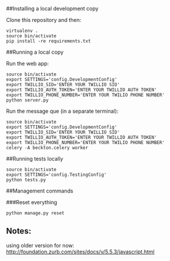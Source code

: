 ##Installing a local development copy

Clone this repository and then:

```
virtualenv .
source bin/activate
pip install -re requirements.txt
```

##Running a local copy

Run the web app:

```
source bin/activate
export SETTINGS='config.DevelopmentConfig'
export TWILLIO_SID='ENTER YOUR TWILLIO SID'
export TWILLIO_AUTH_TOKEN='ENTER YOUR TWILLIO AUTH TOKEN'
export TWILLIO_PHONE_NUMBER='ENTER YOUR TWILIO PHONE NUMBER'
python server.py
```

Run the message que (in a separate terminal):
```
source bin/activate
export SETTINGS='config.DevelopmentConfig'
export TWILLIO_SID='ENTER YOUR TWILLIO SID'
export TWILLIO_AUTH_TOKEN='ENTER YOUR TWILLIO AUTH TOKEN'
export TWILLIO_PHONE_NUMBER='ENTER YOUR TWILIO PHONE NUMBER'
celery -A beckton.celery worker
```

##Running tests locally

```
source bin/activate
export SETTINGS='config.TestingConfig'
python tests.py
```

##Management commands

###Reset everything
```
python manage.py reset
```




## Notes:
using older version for now:
http://foundation.zurb.com/sites/docs/v/5.5.3/javascript.html